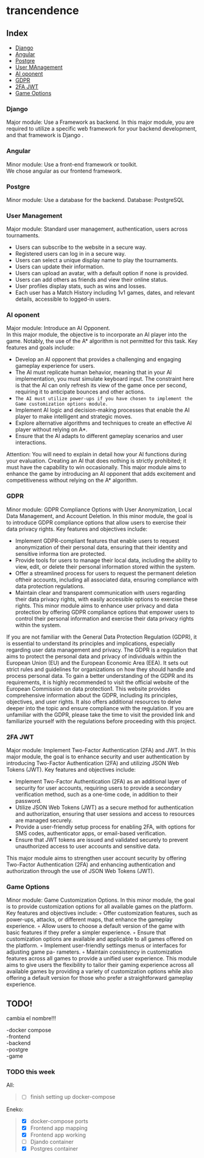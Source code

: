 # trancendence

## Index

- [Django](#Django)
- [Angular](#Angular)
- [Postgre](#Postgre)
- [User MAnagement](#UserManagerment)
- [AI oponent](#AIoponent)
- [GDPR](#GDPR)
- [2FA JWT](#2FA_JWT)
- [Game Options](#GameOptions)
  
<a id="Django"></a>
### Django
  Major module:
    Use a Framework as backend.
    In this major module, you are required to utilize a specific web framework for your backend development, and that framework is Django .

### Angular
<a id="Angular"></a>
  Minor module:
   Use a front-end framework or toolkit.<br>
   We chose angular as our frontend framework.
  
### Postgre
<a id="Postgre"></a>
   Minor module:
   Use a database for the backend.
   Database: PostgreSQL
  
### User Management
  <a id="UserManagement"></a>
  Major module:
   Standard user management, authentication, users across tournaments.
   * Users can subscribe to the website in a secure way.
   * Registered users can log in in a secure way.
   * Users can select a unique display name to play the tournaments.
   * Users can update their information.
   * Users can upload an avatar, with a default option if none is provided.
   * Users can add others as friends and view their online status.
   * User profiles display stats, such as wins and losses.
   * Each user has a Match History including 1v1 games, dates, and relevant details, accessible to logged-in users.

### AI oponent
<a id="AIoponent"></a>
Major module:
Introduce an AI Opponent.<br>
In this major module, the objective is to incorporate an AI player into the game.
Notably, the use of the A* algorithm is not permitted for this task. Key features
and goals include:<br>

  * Develop an AI opponent that provides a challenging and engaging gameplay experience for users.
  * The AI must replicate human behavior, meaning that in your AI implementation, you must simulate keyboard input. The constraint here is that the AI can only refresh its view of the game once per second, requiring it to anticipate bounces and other actions.
  * ```The AI must utilize power-ups if you have chosen to implement the Game customization options module.```
  * Implement AI logic and decision-making processes that enable the AI player to make intelligent and strategic moves.
  * Explore alternative algorithms and techniques to create an effective AI player without relying on A*.
  * Ensure that the AI adapts to different gameplay scenarios and user interactions.

Attention: You will need to explain in detail how your AI functions during your evaluation. Creating an AI that does nothing is strictly prohibited; it must have the capability to win occasionally.
This major module aims to enhance the game by introducing an AI opponent that adds excitement and competitiveness without relying on the A* algorithm.<br>

### GDPR
<a id="GDPR"></a>
Minor module: GDPR Compliance Options with User Anonymization, Local
Data Management, and Account Deletion.
In this minor module, the goal is to introduce GDPR compliance options that allow
users to exercise their data privacy rights. Key features and objectives include:
  * Implement GDPR-compliant features that enable users to request anonymization of their personal data, ensuring that their identity and sensitive informa tion are protected.
  * Provide tools for users to manage their local data, including the ability to view, edit, or delete their personal information stored within the system.
  * Offer a streamlined process for users to request the permanent deletion oftheir accounts, including all associated data, ensuring compliance with data protection regulations.
  * Maintain clear and transparent communication with users regarding their data privacy rights, with easily accessible options to exercise these rights. This minor module aims to enhance user privacy and data protection by offering GDPR compliance options that empower users to control their personal information and exercise their data privacy rights within the system.

If you are not familiar with the General Data Protection Regulation (GDPR), it is essential to understand its principles and implications, especially regarding user data management and privacy. The GDPR is a regulation that aims to protect the  personal data and privacy of individuals within the European Union (EU) and the European Economic Area (EEA). It sets out strict rules and guidelines for organizations on how they should handle and process personal data. To gain a better understanding of the GDPR and its requirements, it is highly recommended to visit the official website of the European Commission on data protection1. This website provides comprehensive information about the GDPR, including its principles, objectives, and user rights. It also offers additional resources to delve deeper into the topic and ensure compliance with the regulation. If you are unfamiliar with the GDPR, please take the time to visit the provided link and familiarize yourself with the regulations before proceeding with this project.

### 2FA JWT
<a id="2FA_JWT"></a>
Major module: Implement Two-Factor Authentication (2FA) and JWT.
In this major module, the goal is to enhance security and user authentication by introducing Two-Factor Authentication (2FA) and utilizing JSON Web Tokens (JWT). Key features and objectives include:
  *  Implement Two-Factor Authentication (2FA) as an additional layer of security for user accounts, requiring users to provide a secondary verification method, such as a one-time code, in addition to their password.
  *  Utilize JSON Web Tokens (JWT) as a secure method for authentication and authorization, ensuring that user sessions and access to resources are managed securely.
  *  Provide a user-friendly setup process for enabling 2FA, with options for SMS codes, authenticator apps, or email-based verification.
  *  Ensure that JWT tokens are issued and validated securely to prevent unauthorized access to user accounts and sensitive data.

This major module aims to strengthen user account security by offering Two-Factor
Authentication (2FA) and enhancing authentication and authorization through the
use of JSON Web Tokens (JWT).

### Game Options
<a id="GameOptions"></a>
Minor module: Game Customization Options.
In this minor module, the goal is to provide customization options for all available
games on the platform. Key features and objectives include:
◦ Offer customization features, such as power-ups, attacks, or different maps,
that enhance the gameplay experience.
◦ Allow users to choose a default version of the game with basic features if they
prefer a simpler experience.
◦ Ensure that customization options are available and applicable to all games
offered on the platform.
◦ Implement user-friendly settings menus or interfaces for adjusting game pa-
rameters.
◦ Maintain consistency in customization features across all games to provide a
unified user experience.
This module aims to give users the flexibility to tailor their gaming experience
across all available games by providing a variety of customization options while
also offering a default version for those who prefer a straightforward gameplay
experience.


## TODO!

cambia el nombre!!!

-docker compose<br>
-frontend<br>
-backend<br>
-postgre<br>
-game<br>

### TODO this week
All:
> - [ ] finish setting up docker-compose

Eneko:

> - [x] docker-compose ports
> - [x] Frontend app mapping
> - [x] Frontend app working
> - [ ] Djando container
> - [x] Postgres container




